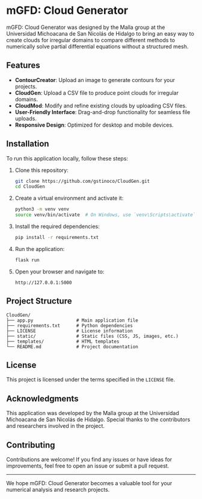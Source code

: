 # mGFD: Cloud Generator

mGFD: Cloud Generator was designed by the Malla group at the Universidad Michoacana de San Nicolás de Hidalgo to bring an easy way to create clouds for irregular domains to compare different methods to numerically solve partial differential equations without a structured mesh.

## Features

- **ContourCreator**: Upload an image to generate contours for your projects.
- **CloudGen**: Upload a CSV file to produce point clouds for irregular domains.
- **CloudMod**: Modify and refine existing clouds by uploading CSV files.
- **User-Friendly Interface**: Drag-and-drop functionality for seamless file uploads.
- **Responsive Design**: Optimized for desktop and mobile devices.

## Installation

To run this application locally, follow these steps:

1. Clone this repository:
   ```bash
   git clone https://github.com/gstinoco/CloudGen.git
   cd CloudGen
   ```

2. Create a virtual environment and activate it:
   ```bash
   python3 -m venv venv
   source venv/bin/activate  # On Windows, use `venv\Scripts\activate`
   ```

3. Install the required dependencies:
   ```bash
   pip install -r requirements.txt
   ```

4. Run the application:
   ```bash
   flask run
   ```

5. Open your browser and navigate to:
   ```
   http://127.0.0.1:5000
   ```

## Project Structure

```
CloudGen/
├── app.py                # Main application file
├── requirements.txt      # Python dependencies
├── LICENSE               # License information
├── static/               # Static files (CSS, JS, images, etc.)
├── templates/            # HTML templates
└── README.md             # Project documentation
```

## License

This project is licensed under the terms specified in the `LICENSE` file.

## Acknowledgments

This application was developed by the Malla group at the Universidad Michoacana de San Nicolás de Hidalgo. Special thanks to the contributors and researchers involved in the project.

## Contributing

Contributions are welcome! If you find any issues or have ideas for improvements, feel free to open an issue or submit a pull request.

---

We hope mGFD: Cloud Generator becomes a valuable tool for your numerical analysis and research projects.
